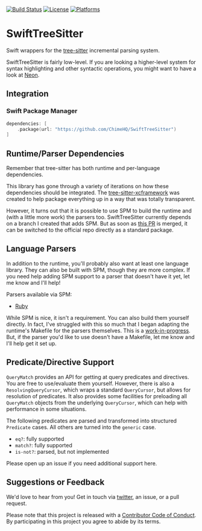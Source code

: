 [![Build Status][build status badge]][build status]
[![License][license badge]][license]
[![Platforms][platforms badge]][platforms]

# SwiftTreeSitter

Swift wrappers for the [tree-sitter](https://tree-sitter.github.io/) incremental parsing system.

SwiftTreeSitter is fairly low-level. If you are looking a higher-level system for syntax highlighting and other syntactic operations, you might want to have a look at [Neon](https://github.com/ChimeHQ/Neon).

## Integration

### Swift Package Manager

```swift
dependencies: [
    .package(url: "https://github.com/ChimeHQ/SwiftTreeSitter")
]
```

## Runtime/Parser Dependencies

Remember that tree-sitter has both runtime and per-language dependencies.

This library has gone through a variety of iterations on how these dependencies should be integrated. The [tree-sitter-xcframework](https://github.com/krzyzanowskim/tree-sitter-xcframework) was created to help package everything up in a way that was totally transparent.

However, it turns out that it is possible to use SPM to build the runtime and (with a little more work) the parsers too. SwiftTreeSitter currently depends on a branch I created that adds SPM. But as soon as [this PR](https://github.com/tree-sitter/tree-sitter/pull/1736) is merged, it can be switched to the official repo directly as a standard package.

## Language Parsers

In addition to the runtime, you'll probably also want at least one language library. They can also be built with SPM, though they are more complex. If you need help adding SPM support to a parser that doesn't have it yet, let me know and I'll help!

Parsers available via SPM:

- [Ruby](https://github.com/mattmassicotte/tree-sitter-ruby/tree/feature/swift)

While SPM is nice, it isn't a requirement. You can also build them yourself directly. In fact, I've struggled with this so much that I began adapting the runtime's Makefile for the parsers themselves. This is a [work-in-progress](https://github.com/tree-sitter/tree-sitter/issues/1488). But, if the parser you'd like to use doesn't have a Makefile, let me know and I'll help get it set up.

## Predicate/Directive Support

`QueryMatch` provides an API for getting at query predicates and directives. You are free to use/evaluate them yourself. However, there is also a `ResolvingQueryCursor`, which wraps a standard `QueryCursor`, but allows for resolution of predicates. It also provides some facilities for preloading all `QueryMatch` objects from the underlying `QueryCursor`, which can help with performance in some situations.

The following predicates are parsed and transformed into structured `Predicate` cases. All others are turned into the `generic` case.

- `eq?`: fully supported
- `match?`: fully supported
- `is-not?`: parsed, but not implemented

Please open up an issue if you need additional support here.

## Suggestions or Feedback

We'd love to hear from you! Get in touch via [twitter](https://twitter.com/chimehq), an issue, or a pull request.

Please note that this project is released with a [Contributor Code of Conduct](CODE_OF_CONDUCT.md). By participating in this project you agree to abide by its terms.

[build status]: https://github.com/ChimeHQ/SwiftTreeSitter/actions
[build status badge]: https://github.com/ChimeHQ/SwiftTreeSitter/workflows/CI/badge.svg
[license]: https://opensource.org/licenses/BSD-3-Clause
[license badge]: https://img.shields.io/github/license/ChimeHQ/SwiftTreeSitter
[platforms]: https://swiftpackageindex.com/ChimeHQ/SwiftTreeSitter
[platforms badge]: https://img.shields.io/endpoint?url=https%3A%2F%2Fswiftpackageindex.com%2Fapi%2Fpackages%2FChimeHQ%2FSwiftTreeSitter%2Fbadge%3Ftype%3Dplatforms
